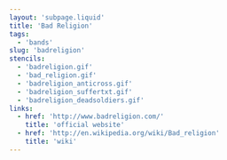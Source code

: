 ```yaml
---
layout: 'subpage.liquid'
title: 'Bad Religion'
tags:
  - 'bands'
slug: 'badreligion'
stencils:
  - 'badreligion.gif'
  - 'bad_religion.gif'
  - 'badreligion_anticross.gif'
  - 'badreligion_suffertxt.gif'
  - 'badreligion_deadsoldiers.gif'
links:
  - href: 'http://www.badreligion.com/'
    title: 'official website'
  - href: 'http://en.wikipedia.org/wiki/Bad_religion'
    title: 'wiki'
---
```

